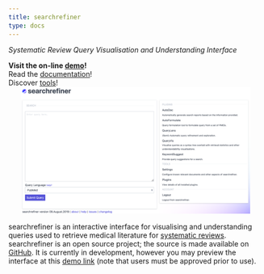 ```yaml
---
title: searchrefiner
type: docs
---
```


_Systematic Review Query Visualisation and Understanding Interface_

<div class="flex three three-600">
<!--
    <div>
        <article class="card">
            <footer>
                 Read the <a href="https://dl.acm.org/citation.cfm?id=3269215">paper</a>!
            </footer>
        </article>
    </div>
-->
    <div>
        <article class="card">
            <footer>
                 <b>Visit the on-line <a href="https://ielab-sysrev2.uqcloud.net">demo</a>!</b>
            </footer>
        </article>
    </div>
    <div>
        <article class="card">
            <footer>
                 Read the <a href="documentation">documentation</a>!
            </footer>
        </article>
    </div>
    <div>
        <article class="card">
            <footer>
                 Discover <a href="tools">tools</a>!
            </footer>
        </article>
    </div>    
</div>

<div style="text-align: center;"><a href="assets/images/web-interface.png"><img src="assets/images/web-interface.png" title="interface" width="90%" style="display:inline"></a></div>

searchrefiner is an interactive interface for visualising and understanding queries used to retrieve medical literature for
[systematic reviews](https://en.wikipedia.org/wiki/Systematic_review). searchrefiner is an open source project; the source is
made available on [GitHub](https://github.com/ielab/searchrefiner). It is currently in development, however you may preview 
the interface at this [demo link](/demo) (note that users must be approved prior to use).

<!--
<div class="flex two two-600">
    <iframe width="560" height="315" src="https://www.youtube-nocookie.com/embed/HPEQWCrMGWw" frameborder="0" allow="accelerometer; autoplay; encrypted-media; gyroscope; picture-in-picture" allowfullscreen></iframe>
    <iframe width="560" height="315" src="https://www.youtube-nocookie.com/embed/A1GtoNFWN0c" frameborder="0" allow="accelerometer; autoplay; encrypted-media; gyroscope; picture-in-picture" allowfullscreen></iframe>
</div>
-->


